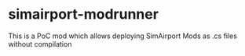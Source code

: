 # simairport-modrunner
This is a PoC mod which allows deploying SimAirport Mods as .cs files without compilation
